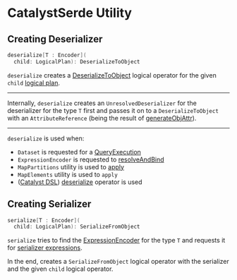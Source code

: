 # CatalystSerde Utility

## <span id="deserialize"> Creating Deserializer

```scala
deserialize[T : Encoder](
  child: LogicalPlan): DeserializeToObject
```

`deserialize` creates a [DeserializeToObject](logical-operators/DeserializeToObject.md) logical operator for the given `child` [logical plan](logical-operators/LogicalPlan.md).

---

Internally, `deserialize` creates an `UnresolvedDeserializer` for the deserializer for the type `T` first and passes it on to a `DeserializeToObject` with an `AttributeReference` (being the result of [generateObjAttr](#generateObjAttr)).

---

`deserialize` is used when:

* `Dataset` is requested for a [QueryExecution](dataset/index.md#rddQueryExecution)
* `ExpressionEncoder` is requested to [resolveAndBind](ExpressionEncoder.md#resolveAndBind)
* `MapPartitions` utility is used to [apply](logical-operators/MapPartitions.md#apply)
* `MapElements` utility is used to `apply`
* ([Catalyst DSL](catalyst-dsl/DslLogicalPlan.md)) [deserialize](catalyst-dsl/DslLogicalPlan.md#deserialize) operator is used

## <span id="serialize"> Creating Serializer

```scala
serialize[T : Encoder](
  child: LogicalPlan): SerializeFromObject
```

`serialize` tries to find the [ExpressionEncoder](ExpressionEncoder.md) for the type `T` and requests it for [serializer expressions](ExpressionEncoder.md#namedExpressions).

In the end, creates a `SerializeFromObject` logical operator with the serializer and the given `child` logical operator.
